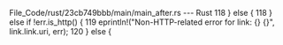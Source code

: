 File_Code/rust/23cb749bbb/main/main_after.rs --- Rust
118                 } else {                                                                                                                                 118                 } else if !err.is_http() {
                                                                                                                                                             119                     eprintln!("Non-HTTP-related error for link: {} {}", link.link.uri, err);
                                                                                                                                                             120                 } else {

